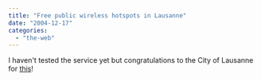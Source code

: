 ```yaml
---
title: "Free public wireless hotspots in Lausanne"
date: "2004-12-17"
categories: 
  - "the-web"
---
```


I haven't tested the service yet but congratulations to the City of Lausanne for [this](http://www.lausanne.ch/view.asp?docId=13618)!

